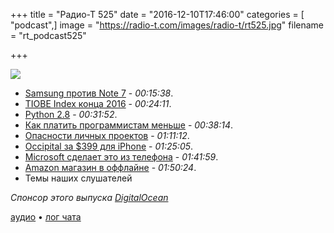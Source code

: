 +++
title = "Радио-Т 525"
date = "2016-12-10T17:46:00"
categories = [ "podcast",]
image = "https://radio-t.com/images/radio-t/rt525.jpg"
filename = "rt_podcast525"

+++

![](https://radio-t.com/images/radio-t/rt525.jpg)

- [Samsung против Note 7](http://www.theverge.com/circuitbreaker/2016/12/9/13897794/samsung-galaxy-note-7-update-shut-down-inoperable) - *00:15:38*.
- [TIOBE Index конца 2016](http://www.tiobe.com/tiobe-index/) - *00:24:11*.
- [Python 2.8](https://www.naftaliharris.com/blog/why-making-python-2.8/) - *00:31:52*.
- [Как платить программистам меньше](https://habrahabr.ru/post/317164/) - *00:38:14*.
- [Опасности личных проектов](https://www.joelonsoftware.com/2016/12/09/developers-side-projects/) - *01:11:12*.
- [Occipital за $399 для iPhone](https://techcrunch.com/2016/12/09/occipital-shows-off-a-399-mixed-reality-headset-for-iphone/) - *01:25:05*.
- [Microsoft сделает это из телефона](http://www.theverge.com/2016/12/8/13881930/microsoft-turn-a-phone-into-a-pc-arm-continuum) - *01:41:59*.
- [Amazon магазин в оффлайне](http://mashable.com/2016/12/05/amazon-go-shopping/) - *01:50:24*.
- Темы наших слушателей

_Спонсор этого выпуска [DigitalOcean](https://www.digitalocean.com)_

[аудио](https://cdn.radio-t.com/rt_podcast525.mp3) • [лог чата](http://chat.radio-t.com/logs/radio-t-525.html)
<audio src="https://cdn.radio-t.com/rt_podcast525.mp3" preload="none"></audio>